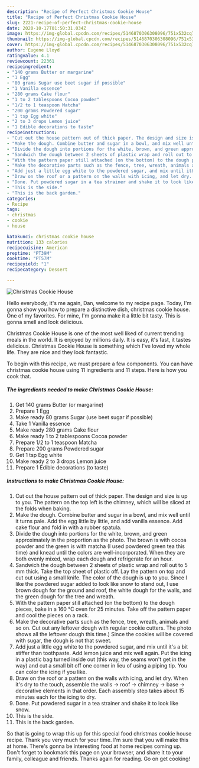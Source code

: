 ```yaml
---
description: "Recipe of Perfect Christmas Cookie House"
title: "Recipe of Perfect Christmas Cookie House"
slug: 2221-recipe-of-perfect-christmas-cookie-house
date: 2020-10-17T01:50:31.034Z
image: https://img-global.cpcdn.com/recipes/5146870306308096/751x532cq70/christmas-cookie-house-recipe-main-photo.jpg
thumbnail: https://img-global.cpcdn.com/recipes/5146870306308096/751x532cq70/christmas-cookie-house-recipe-main-photo.jpg
cover: https://img-global.cpcdn.com/recipes/5146870306308096/751x532cq70/christmas-cookie-house-recipe-main-photo.jpg
author: Eugene Lloyd
ratingvalue: 4.1
reviewcount: 22361
recipeingredient:
- "140 grams Butter or margarine"
- "1 Egg"
- "80 grams Sugar use beet sugar if possible"
- "1 Vanilla essence"
- "280 grams Cake flour"
- "1 to 2 tablespoons Cocoa powder"
- "1/2 to 1 teaspoon Matcha"
- "200 grams Powdered sugar"
- "1 tsp Egg white"
- "2 to 3 drops Lemon juice"
- "1 Edible decorations to taste"
recipeinstructions:
- "Cut out the house pattern out of thick paper. The design and size is up to you. The pattern on the top left is the chimney, which will be sliced at the folds when baking."
- "Make the dough. Combine butter and sugar in a bowl, and mix well until it turns pale. Add the egg little by little, and add vanilla essence. Add cake flour and fold in with a rubber spatula."
- "Divide the dough into portions for the white, brown, and green approximately in the proportion as the photo. The brown is with cocoa powder and the green is with matcha (I used powdered green tea this time) and knead until the colors are well-incorporated. When they are both evenly mixed, wrap each dough and refrigerate for an hour."
- "Sandwich the dough between 2 sheets of plastic wrap and roll out to 5 mm thick. Take the top sheet of plastic off. Lay the pattern on top and cut out using a small knife. The color of the dough is up to you. Since I like the powdered sugar added to look like snow to stand out, I use brown dough for the ground and roof, the white dough for the walls, and the green dough for the tree and wreath."
- "With the pattern paper still attached (on the bottom) to the dough pieces, bake in a 160 °C oven for 25 minutes. Take off the pattern paper and cool the pieces on a rack."
- "Make the decorative parts such as the fence, tree, wreath, animals and so on. Cut out any leftover dough with regular cookie cutters. The photo shows all the leftover dough this time.) Since the cookies will be covered with sugar, the dough is not that sweet."
- "Add just a little egg white to the powdered sugar, and mix until it&#39;s a bit stiffer than toothpaste. Add lemon juice and mix well again. Put the icing in a plastic bag turned inside out (this way, the seams won&#39;t get in the way) and cut a small bit off one corner in lieu of using a piping tip. You can color the icing if you like."
- "Draw on the roof or a pattern on the walls with icing, and let dry. When it&#39;s dry to the touch, assemble the walls → roof → chimney → base → decorative elements in that order. Each assembly step takes about 15 minutes each for the icing to dry."
- "Done. Put powdered sugar in a tea strainer and shake it to look like snow."
- "This is the side."
- "This is the back garden."
categories:
- Recipe
tags:
- christmas
- cookie
- house

katakunci: christmas cookie house 
nutrition: 133 calories
recipecuisine: American
preptime: "PT39M"
cooktime: "PT57M"
recipeyield: "1"
recipecategory: Dessert

---
```



![Christmas Cookie House](https://img-global.cpcdn.com/recipes/5146870306308096/751x532cq70/christmas-cookie-house-recipe-main-photo.jpg)

Hello everybody, it's me again, Dan, welcome to my recipe page. Today, I'm gonna show you how to prepare a distinctive dish, christmas cookie house. One of my favorites. For mine, I'm gonna make it a little bit tasty. This is gonna smell and look delicious.

Christmas Cookie House is one of the most well liked of current trending meals in the world. It is enjoyed by millions daily. It is easy, it's fast, it tastes delicious. Christmas Cookie House is something which I've loved my whole life. They are nice and they look fantastic.




To begin with this recipe, we must prepare a few components. You can have christmas cookie house using 11 ingredients and 11 steps. Here is how you cook that.

<!--inarticleads1-->

##### The ingredients needed to make Christmas Cookie House:

1. Get 140 grams Butter (or margarine)
1. Prepare 1 Egg
1. Make ready 80 grams Sugar (use beet sugar if possible)
1. Take 1 Vanilla essence
1. Make ready 280 grams Cake flour
1. Make ready 1 to 2 tablespoons Cocoa powder
1. Prepare 1/2 to 1 teaspoon Matcha
1. Prepare 200 grams Powdered sugar
1. Get 1 tsp Egg white
1. Make ready 2 to 3 drops Lemon juice
1. Prepare 1 Edible decorations (to taste)




<!--inarticleads2-->

##### Instructions to make Christmas Cookie House:

1. Cut out the house pattern out of thick paper. The design and size is up to you. The pattern on the top left is the chimney, which will be sliced at the folds when baking.
1. Make the dough. Combine butter and sugar in a bowl, and mix well until it turns pale. Add the egg little by little, and add vanilla essence. Add cake flour and fold in with a rubber spatula.
1. Divide the dough into portions for the white, brown, and green approximately in the proportion as the photo. The brown is with cocoa powder and the green is with matcha (I used powdered green tea this time) and knead until the colors are well-incorporated. When they are both evenly mixed, wrap each dough and refrigerate for an hour.
1. Sandwich the dough between 2 sheets of plastic wrap and roll out to 5 mm thick. Take the top sheet of plastic off. Lay the pattern on top and cut out using a small knife. The color of the dough is up to you. Since I like the powdered sugar added to look like snow to stand out, I use brown dough for the ground and roof, the white dough for the walls, and the green dough for the tree and wreath.
1. With the pattern paper still attached (on the bottom) to the dough pieces, bake in a 160 °C oven for 25 minutes. Take off the pattern paper and cool the pieces on a rack.
1. Make the decorative parts such as the fence, tree, wreath, animals and so on. Cut out any leftover dough with regular cookie cutters. The photo shows all the leftover dough this time.) Since the cookies will be covered with sugar, the dough is not that sweet.
1. Add just a little egg white to the powdered sugar, and mix until it&#39;s a bit stiffer than toothpaste. Add lemon juice and mix well again. Put the icing in a plastic bag turned inside out (this way, the seams won&#39;t get in the way) and cut a small bit off one corner in lieu of using a piping tip. You can color the icing if you like.
1. Draw on the roof or a pattern on the walls with icing, and let dry. When it&#39;s dry to the touch, assemble the walls → roof → chimney → base → decorative elements in that order. Each assembly step takes about 15 minutes each for the icing to dry.
1. Done. Put powdered sugar in a tea strainer and shake it to look like snow.
1. This is the side.
1. This is the back garden.




So that is going to wrap this up for this special food christmas cookie house recipe. Thank you very much for your time. I'm sure that you will make this at home. There's gonna be interesting food at home recipes coming up. Don't forget to bookmark this page on your browser, and share it to your family, colleague and friends. Thanks again for reading. Go on get cooking!
